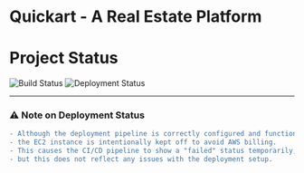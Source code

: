 # Quickart - A Real Estate Platform

# Project Status

![Build Status](https://img.shields.io/badge/Build-Passing-brightgreen)
![Deployment Status](https://img.shields.io/badge/Deployment-Passing-brightgreen)

---

### ⚠️ **Note on Deployment Status**
```diff
- Although the deployment pipeline is correctly configured and functional,
- the EC2 instance is intentionally kept off to avoid AWS billing. 
- This causes the CI/CD pipeline to show a "failed" status temporarily, 
- but this does not reflect any issues with the deployment setup.
